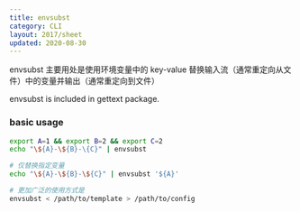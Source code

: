 ```yaml
---
title: envsubst
category: CLI
layout: 2017/sheet
updated: 2020-08-30
---
```


envsubst 主要用处是使用环境变量中的 key-value 替换输入流（通常重定向从文件）中的变量并输出（通常重定向到文件）

envsubst is included in gettext package.

### basic usage

```bash
export A=1 && export B=2 && export C=2
echo "\${A}-\${B}-\{C}" | envsubst

# 仅替换指定变量
echo "\${A}-\${B}-\${C}" | envsubst '${A}'

# 更加广泛的使用方式是
envsubst < /path/to/template > /path/to/config
```
